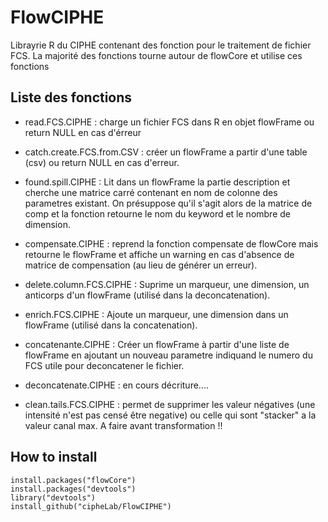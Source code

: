 # FlowCIPHE

Librayrie R du CIPHE contenant des fonction pour le traitement de fichier FCS. La majorité des fonctions tourne autour de flowCore et utilise ces fonctions

## Liste des fonctions 

- read.FCS.CIPHE : charge un fichier FCS dans R en objet flowFrame ou return NULL en cas d'érreur

- catch.create.FCS.from.CSV : créer un flowFrame a partir d'une table (csv) ou return NULL en cas d'erreur.

- found.spill.CIPHE : Lit dans un flowFrame la partie description et cherche une matrice carré contenant en nom de colonne des parametres existant. On présuppose qu'il s'agit alors de la matrice de comp et la fonction retourne le nom du keyword et le nombre de dimension.

- compensate.CIPHE : reprend la fonction compensate de flowCore mais retourne le flowFrame et affiche un warning en cas d'absence de matrice de compensation (au lieu de générer un erreur).

- delete.column.FCS.CIPHE : Suprime un marqueur, une dimension, un anticorps d'un flowFrame (utilisé dans la deconcatenation).

- enrich.FCS.CIPHE : Ajoute un marqueur, une dimension dans un flowFrame (utilisé dans la concatenation).

- concatenante.CIPHE : Créer un flowFrame à partir d'une liste de flowFrame en ajoutant un nouveau parametre indiquand le numero du FCS utile pour deconcatener le fichier.

- deconcatenate.CIPHE : en cours décriture....

- clean.tails.FCS.CIPHE : permet de supprimer les valeur négatives (une intensité n'est pas censé être negative) ou celle qui sont "stacker" a la valeur canal max. A faire avant transformation !!




## How to install
```
install.packages("flowCore")
install.packages("devtools")
library("devtools")
install_github("cipheLab/FlowCIPHE")

```
